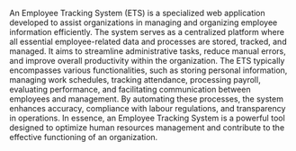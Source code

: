 An Employee Tracking System (ETS) is a specialized web application developed 
to assist organizations in managing and organizing employee information 
efficiently. The system serves as a centralized platform where all essential 
employee-related data and processes are stored, tracked, and managed. It aims to 
streamline administrative tasks, reduce manual errors, and improve overall 
productivity within the organization. 
The ETS typically encompasses various functionalities, such as storing personal 
information, managing work schedules, tracking attendance, processing payroll, 
evaluating performance, and facilitating communication between employees and 
management. By automating these processes, the system enhances accuracy, 
compliance with labour regulations, and transparency in operations. 
In essence, an Employee Tracking System is a powerful tool designed to optimize 
human resources management and contribute to the effective functioning of an 
organization. 
